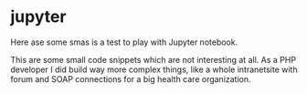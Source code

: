 # jupyter

Here ase some smas is a test to play with Jupyter notebook.

This are some small code snippets which are not interesting at all. 
As a PHP developer I did build way more complex things,
like a whole intranetsite with forum and SOAP connections for a big health care organization.


